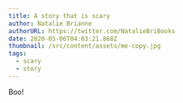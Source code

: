 ```yaml
---
title: A story that is scary
author: Natalie Brianne
authorURL: https://twitter.com/NatalieBriBooks
date: 2020-05-06T04:03:21.868Z
thumbnail: /src/content/assets/me-copy.jpg
tags:
  - scary
  - story
---
```

Boo!